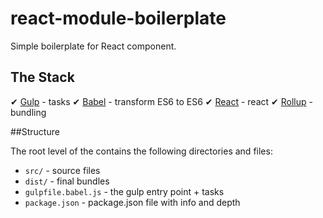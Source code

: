 
# react-module-boilerplate

Simple boilerplate for React component.

## The Stack

✔ [Gulp](http://gulpjs.com/) - tasks
✔ [Babel](https://babeljs.io/) - transform ES6 to ES6
✔ [React](https://facebook.github.io/react) - react
✔ [Rollup](https://github.com/rollup/rollup) - bundling

##Structure

The root level of the  contains the following directories and files:

* `src/` - source files
* `dist/` - final bundles
* `gulpfile.babel.js` - the gulp entry point + tasks
* `package.json` - package.json file with info and depth
